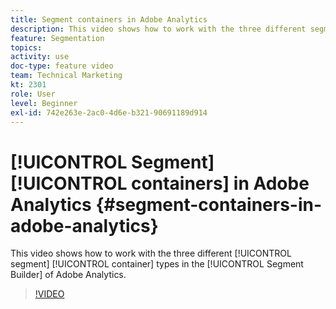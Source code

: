 ```yaml
---
title: Segment containers in Adobe Analytics
description: This video shows how to work with the three different segment container types in the Segment Builder of Adobe Analytics.
feature: Segmentation
topics: 
activity: use
doc-type: feature video
team: Technical Marketing
kt: 2301
role: User
level: Beginner
exl-id: 742e263e-2ac0-4d6e-b321-90691189d914
---
```

# [!UICONTROL Segment] [!UICONTROL containers] in Adobe Analytics {#segment-containers-in-adobe-analytics}

This video shows how to work with the three different [!UICONTROL segment] [!UICONTROL container] types in the [!UICONTROL Segment Builder] of Adobe Analytics.

>[!VIDEO](https://video.tv.adobe.com/v/25401/?quality=12)

